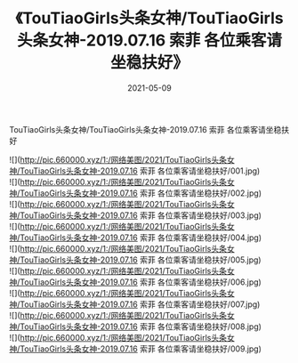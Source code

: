 ﻿---
layout: post
title:  《TouTiaoGirls头条女神/TouTiaoGirls头条女神-2019.07.16 索菲 各位乘客请坐稳扶好》
date:   2021-05-09
img: http://pic.660000.xyz/1:/网络美图/2021/TouTiaoGirls头条女神/TouTiaoGirls头条女神-2019.07.16 索菲 各位乘客请坐稳扶好/000.jpg
categories: [美女, 清纯, 唯美]
---

TouTiaoGirls头条女神/TouTiaoGirls头条女神-2019.07.16 索菲 各位乘客请坐稳扶好

 ![](http://pic.660000.xyz/1:/网络美图/2021/TouTiaoGirls头条女神/TouTiaoGirls头条女神-2019.07.16 索菲 各位乘客请坐稳扶好/001.jpg) <br>![](http://pic.660000.xyz/1:/网络美图/2021/TouTiaoGirls头条女神/TouTiaoGirls头条女神-2019.07.16 索菲 各位乘客请坐稳扶好/002.jpg) <br>![](http://pic.660000.xyz/1:/网络美图/2021/TouTiaoGirls头条女神/TouTiaoGirls头条女神-2019.07.16 索菲 各位乘客请坐稳扶好/003.jpg) <br>![](http://pic.660000.xyz/1:/网络美图/2021/TouTiaoGirls头条女神/TouTiaoGirls头条女神-2019.07.16 索菲 各位乘客请坐稳扶好/004.jpg) <br>![](http://pic.660000.xyz/1:/网络美图/2021/TouTiaoGirls头条女神/TouTiaoGirls头条女神-2019.07.16 索菲 各位乘客请坐稳扶好/005.jpg) <br>![](http://pic.660000.xyz/1:/网络美图/2021/TouTiaoGirls头条女神/TouTiaoGirls头条女神-2019.07.16 索菲 各位乘客请坐稳扶好/006.jpg) <br>![](http://pic.660000.xyz/1:/网络美图/2021/TouTiaoGirls头条女神/TouTiaoGirls头条女神-2019.07.16 索菲 各位乘客请坐稳扶好/007.jpg) <br>![](http://pic.660000.xyz/1:/网络美图/2021/TouTiaoGirls头条女神/TouTiaoGirls头条女神-2019.07.16 索菲 各位乘客请坐稳扶好/008.jpg) <br>![](http://pic.660000.xyz/1:/网络美图/2021/TouTiaoGirls头条女神/TouTiaoGirls头条女神-2019.07.16 索菲 各位乘客请坐稳扶好/009.jpg) <br>